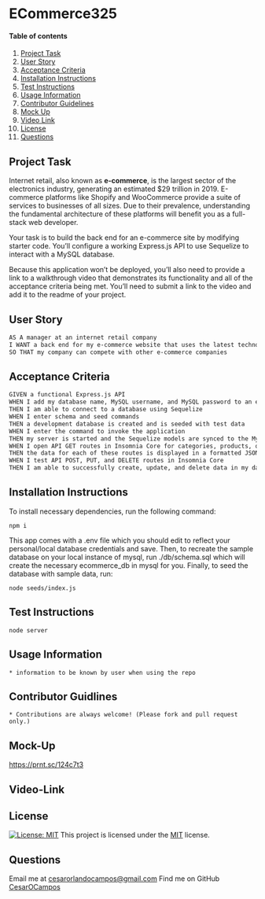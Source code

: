 # ECommerce325
#### Table of contents

1. [Project Task](#project-task)
2. [User Story](#user-story)
3. [Acceptance Criteria](#acceptance-criteria)
4. [Installation Instructions](#installation-instruction)
5. [Test Instructions](#test-instruction)
6. [Usage Information](#usage-information)
7. [Contributor Guidelines](#contributor-guidelines)
8. [Mock Up](#mock-up)
9. [Video Link](#video-link)
10. [License](#license)
11. [Questions](#questions)

## Project Task

Internet retail, also known as **e-commerce**, is the largest sector of the electronics industry, generating an estimated $29 trillion in 2019. E-commerce platforms like Shopify and WooCommerce provide a suite of services to businesses of all sizes. Due to their prevalence, understanding the fundamental architecture of these platforms will benefit you as a full-stack web developer.

Your task is to build the back end for an e-commerce site by modifying starter code. You’ll configure a working Express.js API to use Sequelize to interact with a MySQL database.

Because this application won’t be deployed, you’ll also need to provide a link to a walkthrough video that demonstrates its functionality and all of the acceptance criteria being met. You’ll need to submit a link to the video and add it to the readme of your project.
## User Story

```md
AS A manager at an internet retail company
I WANT a back end for my e-commerce website that uses the latest technologies
SO THAT my company can compete with other e-commerce companies
```


## Acceptance Criteria

```md
GIVEN a functional Express.js API
WHEN I add my database name, MySQL username, and MySQL password to an environment variable file
THEN I am able to connect to a database using Sequelize
WHEN I enter schema and seed commands
THEN a development database is created and is seeded with test data
WHEN I enter the command to invoke the application
THEN my server is started and the Sequelize models are synced to the MySQL database
WHEN I open API GET routes in Insomnia Core for categories, products, or tags
THEN the data for each of these routes is displayed in a formatted JSON
WHEN I test API POST, PUT, and DELETE routes in Insomnia Core
THEN I am able to successfully create, update, and delete data in my database
```

## Installation Instructions

To install necessary dependencies, run the following command:

```npm i``` 

This app comes with a .env file which you should edit to reflect your personal/local database credentials and save. 
Then, to recreate the sample database on your local instance of mysql, run ./db/schema.sql which will create the necessary ecommerce_db in mysql for you. 
Finally, to seed the database with sample data, run:

```node seeds/index.js``` 

## Test Instructions

```node server``` 

## Usage Information
    * information to be known by user when using the repo
    
## Contributor Guidlines
    * Contributions are always welcome! (Please fork and pull request only.)
    
## Mock-Up

https://prnt.sc/124c7t3

## Video-Link


## License 
[![License: MIT](https://img.shields.io/badge/License-MIT-yellow.svg)](https://opensource.org/licenses/MIT) This project is licensed under the [MIT](https://opensource.org/licenses/MIT) license.
    
## Questions
Email me at cesarorlandocampos@gmail.com
Find me on GitHub [CesarOCampos](http://github.com/CesarOCampos)
